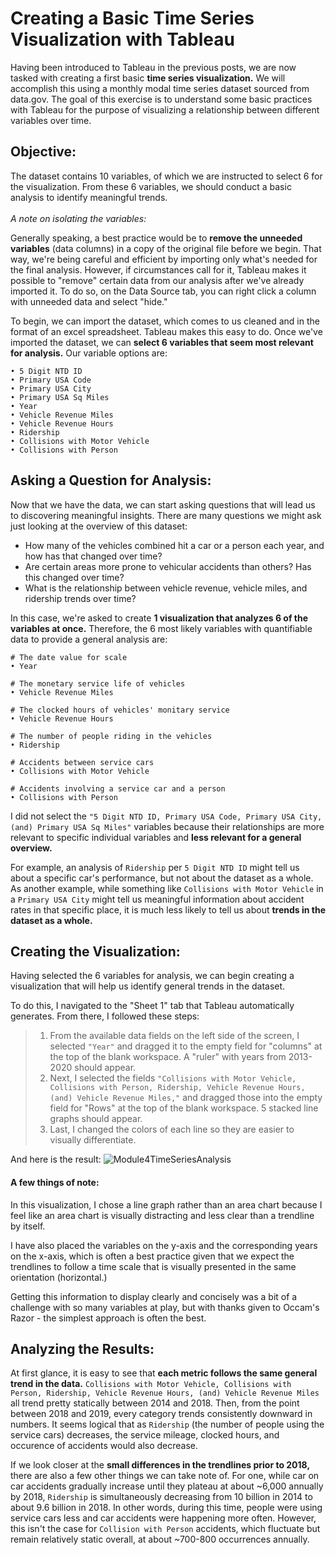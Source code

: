 # Creating a Basic Time Series Visualization with Tableau

Having been introduced to Tableau in the previous posts, we are now tasked with creating a first basic **time series visualization.** We will accomplish this using a monthly modal time series dataset sourced from data.gov. The goal of this exercise is to understand some basic practices with Tableau for the purpose of visualizing a relationship between different variables over time.

## Objective:
The dataset contains 10 variables, of which we are instructed to select 6 for the visualization. From these 6 variables, we should conduct a basic analysis to identify meaningful trends.
<br ><br />
*A note on isolating the variables:*

Generally speaking, a best practice would be to **remove the unneeded variables** (data columns) in a copy of the original file before we begin. That way, we're being careful and efficient by importing only what's needed for the final analysis. However, if circumstances call for it, Tableau makes it possible to "remove" certain data from our analysis after we've already imported it. To do so, on the Data Source tab, you can right click a column with unneeded data and select "hide."

To begin, we can import the dataset, which comes to us cleaned and in the format of an excel spreadsheet. Tableau makes this easy to do. Once we've imported the dataset, we can **select 6 variables that seem most relevant for analysis.** Our variable options are:

```
• 5 Digit NTD ID
• Primary USA Code
• Primary USA City
• Primary USA Sq Miles
• Year
• Vehicle Revenue Miles
• Vehicle Revenue Hours
• Ridership
• Collisions with Motor Vehicle
• Collisions with Person
```

## Asking a Question for Analysis:

Now that we have the data, we can start asking questions that will lead us to discovering meaningful insights. There are many questions we might ask just looking at the overview of this dataset:

- How many of the vehicles combined hit a car or a person each year, and how has that changed over time?
- Are certain areas more prone to vehicular accidents than others? Has this changed over time?
- What is the relationship between vehicle revenue, vehicle miles, and ridership trends over time?

In this case, we're asked to create **1 visualization that analyzes 6 of the variables at once.** Therefore, the 6 most likely variables with quantifiable data to provide a general analysis are:
```
# The date value for scale
• Year

# The monetary service life of vehicles
• Vehicle Revenue Miles

# The clocked hours of vehicles' monitary service
• Vehicle Revenue Hours

# The number of people riding in the vehicles
• Ridership

# Accidents between service cars
• Collisions with Motor Vehicle

# Accidents involving a service car and a person
• Collisions with Person
```

I did not select the `"5 Digit NTD ID, Primary USA Code, Primary USA City, (and) Primary USA Sq Miles"` variables because their relationships are more relevant to specific individual variables and **less relevant for a general overview.**

For example, an analysis of `Ridership` per `5 Digit NTD ID` might tell us about a specific car's performance, but not about the dataset as a whole. As another example, while something like `Collisions with Motor Vehicle` in a `Primary USA City` might tell us meaningful information about accident rates in that specific place, it is much less likely to tell us about **trends in the dataset as a whole.**

## Creating the Visualization:
Having selected the 6 variables for analysis, we can begin creating a visualization that will help us identify general trends in the dataset.

To do this, I navigated to the "Sheet 1" tab that Tableau automatically generates. From there, I followed these steps:
> 1. From the available data fields on the left side of the screen, I selected `"Year"` and dragged it to the empty field for "columns" at the top of the blank workspace. A "ruler" with years from 2013-2020 should appear.
> 2. Next, I selected the fields `"Collisions with Motor Vehicle, Collisions with Person, Ridership, Vehicle Revenue Hours, (and) Vehicle Revenue Miles,"` and dragged those into the empty field for "Rows" at the top of the blank workspace. 5 stacked line graphs should appear.
> 3. Last, I changed the colors of each line so they are easier to visually differentiate.

And here is the result:
![Module4TimeSeriesAnalysis](https://github.com/user-attachments/assets/6bffc391-a18f-484e-9f99-3eba6f38fbd9)

#### A few things of note:
In this visualization, I chose a line graph rather than an area chart because I feel like an area chart is visually distracting and less clear than a trendline by itself.

I have also placed the variables on the y-axis and the corresponding years on the x-axis, which is often a best practice given that we expect the trendlines to follow a time scale that is visually presented in the same orientation (horizontal.)

Getting this information to display clearly and concisely was a bit of a challenge with so many variables at play, but with thanks given to Occam's Razor - the simplest approach is often the best.

## Analyzing the Results:
At first glance, it is easy to see that **each metric follows the same general trend in the data.** `Collisions with Motor Vehicle, Collisions with Person, Ridership, Vehicle Revenue Hours, (and) Vehicle Revenue Miles` all trend pretty statically between 2014 and 2018. Then, from the point between 2018 and 2019, every category trends consistently downward in numbers. It seems logical that as `Ridership` (the number of people using the service cars) decreases, the service mileage, clocked hours, and occurence of accidents would also decrease. 

If we look closer at the **small differences in the trendlines prior to 2018,** there are also a few other things we can take note of. For one, while car on car accidents gradually increase until they plateau at about ~6,000 annually by 2018, `Ridership` is simultaneously decreasing from 10 billion in 2014 to about 9.6 billion in 2018. In other words, during this time, people were using service cars less and car accidents were happening more often. However, this isn't the case for `Collision with Person` accidents, which fluctuate but remain relatively static overall, at about ~700-800 occurrences annually.

